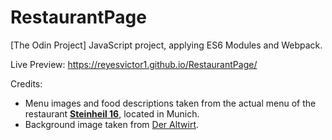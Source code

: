# RestaurantPage
[The Odin Project] JavaScript project, applying ES6 Modules and Webpack.

Live Preview: https://reyesvictor1.github.io/RestaurantPage/

Credits:
 - Menu images and food descriptions taken from the actual menu of the restaurant [**Steinheil 16**](https://www.steinheil16.de/), located in Munich.
 - Background image taken from [Der Altwirt](https://www.altwirt-lenggries.de/en/eat-drink/restaurant.html).